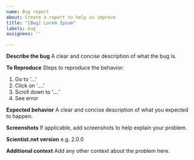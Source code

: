 ```yaml
---
name: Bug report
about: Create a report to help us improve
title: "[Bug] Lorem Ipsum"
labels: bug
assignees: ''

---
```


**Describe the bug**
A clear and concise description of what the bug is.

**To Reproduce**
Steps to reproduce the behavior:
1. Go to '...'
2. Click on '....'
3. Scroll down to '....'
4. See error

**Expected behavior**
A clear and concise description of what you expected to happen.

**Screenshots**
If applicable, add screenshots to help explain your problem.

**Scientist.net version**
e.g. 2.0.0

**Additional context**
Add any other context about the problem here.

